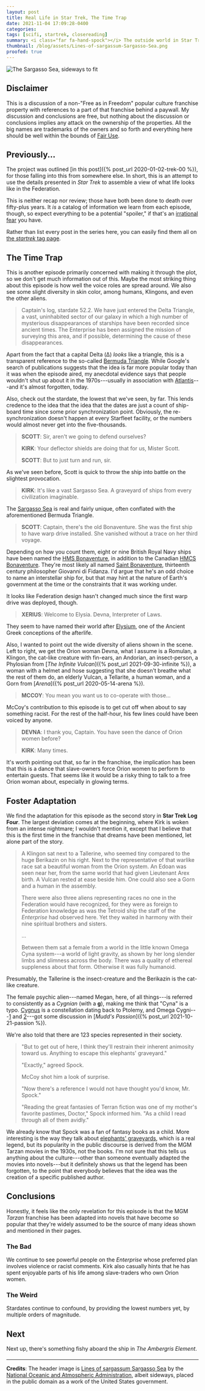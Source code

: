 ```yaml
---
layout: post
title: Real Life in Star Trek, The Time Trap
date: 2021-11-04 17:09:28-0400
categories:
tags: [scifi, startrek, closereading]
summary: <i class="far fa-hand-spock"></i> The outside world in Star Trek
thumbnail: /blog/assets/Lines-of-sargassum-Sargasso-Sea.png
proofed: true
---
```


![The Sargasso Sea, sideways to fit](/blog/assets/Lines-of-sargassum-Sargasso-Sea.png "I'm honestly not sure if I would have preferred the episode with lines of space-algae stretching out")

## Disclaimer

This is a discussion of a non-"Free as in Freedom" popular culture franchise property with references to a part of that franchise behind a paywall.  My discussion and conclusions are free, but nothing about the discussion or conclusions implies any attack on the ownership of the properties.  All the big names are trademarks of the owners and so forth and everything here should be well within the bounds of [Fair Use](https://en.wikipedia.org/wiki/Fair_use).

## Previously...

The project was outlined [in this post]({% post_url 2020-01-02-trek-00 %}), for those falling into this from somewhere else.  In short, this is an attempt to use the details presented in *Star Trek* to assemble a view of what life looks like in the Federation.

This is neither recap nor review; those have both been done to death over fifty-plus years.  It *is* a catalog of information we learn from each episode, though, so expect everything to be a potential "spoiler," if that's an [irrational fear](https://www.theguardian.com/books/booksblog/2011/aug/17/spoilers-enhance-enjoyment-psychologists) you have.

Rather than list every post in the series here, you can easily find them all on [the *startrek* tag page](/blog/tag/startrek/).

## The Time Trap

This is another episode primarily concerned with making it through the plot, so we don't get much information out of this.  Maybe the most striking thing about this episode is how well the voice roles are spread around.  We also see some slight diversity in skin color, among humans, Klingons, and even the other aliens.

 > Captain's log, stardate 52.2. We have just entered the Delta Triangle, a vast, uninhabited sector of our galaxy in which a high number of mysterious disappearances of starships have been recorded since ancient times. The Enterprise has been assigned the mission of surveying this area, and if possible, determining the cause of these disappearances.

Apart from the fact that a capital Delta (Δ) *looks* like a triangle, this is a transparent reference to the so-called [Bermuda Triangle](https://en.wikipedia.org/wiki/Bermuda_Triangle).  While Google's search of publications suggests that the idea is far more popular today than it was when the episode aired, my anecdotal evidence says that people wouldn't shut up about it in the 1970s---usually in association with [Atlantis](https://en.wikipedia.org/wiki/Atlantis)---and it's almost forgotten, today.

Also, check out the stardate, the lowest that we've seen, by far.  This lends credence to the idea that the idea that the dates are just a count of ship-board time since some prior synchronization point.  Obviously, the re-synchronization doesn't happen at every Starfleet facility, or the numbers would almost never get into the five-thousands.

 > **SCOTT**: Sir, aren't we going to defend ourselves?
 >
 > **KIRK**: Your deflector shields are doing that for us, Mister Scott.
 >
 > **SCOTT**: But to just turn and run, sir.

As we've seen before, Scott is quick to throw the ship into battle on the slightest provocation.

 > **KIRK**: It's like a vast Sargasso Sea. A graveyard of ships from every civilization imaginable.

The [Sargasso Sea](https://en.wikipedia.org/wiki/Sargasso_Sea) is real and fairly unique, often conflated with the aforementioned Bermuda Triangle.

 > **SCOTT**: Captain, there's the old Bonaventure. She was the first ship to have warp drive installed. She vanished without a trace on her third voyage.

Depending on how you count them, eight or nine British Royal Navy ships have been named the [HMS Bonaventure](https://en.wikipedia.org/wiki/HMS_Bonaventure), in addition to the Canadian [HMCS Bonaventure](https://en.wikipedia.org/wiki/HMCS_Bonaventure).  They're most likely all named [Saint Bonaventure](https://en.wikipedia.org/wiki/Bonaventure), thirteenth century philosopher Giovanni di Fidanza.  I'd argue that he's an odd choice to name an interstellar ship for, but that may hint at the nature of Earth's government at the time or the constraints that it was working under.

It looks like Federation design hasn't changed much since the first warp drive was deployed, though.

 > **XERIUS**: Welcome to Elysia. Devna, Interpreter of Laws.

They seem to have named their world after [Elysium](https://en.wikipedia.org/wiki/Elysium), one of the Ancient Greek conceptions of the afterlife.

Also, I wanted to point out the wide diversity of aliens shown in the scene.  Left to right, we get the Orion woman Devna, what I assume is a Romulan, a Klingon, the cat-like creature with fin-ears, an Andorian, an insect-person, a Phylosian from [*The Infinite Vulcan*]({% post_url 2021-09-30-infinite %}), a woman with a helmet and hose suggesting that she doesn't breathe what the rest of them do, an elderly Vulcan, a Tellarite, a human woman, and a Gorn from [*Arena*]({% post_url 2020-05-14-arena %}).

 > **MCCOY**: You mean you want us to co-operate with those...

McCoy's contribution to this episode is to get cut off when about to say something racist.  For the rest of the half-hour, his few lines could have been voiced by anyone.

 > **DEVNA**: I thank you, Captain. You have seen the dance of Orion women before?
 >
 > **KIRK**: Many times.

It's worth pointing out that, so far in the franchise, the implication has been that this is a dance that slave-owners force Orion women to perform to entertain guests.  That seems like it would be a risky thing to talk to a free Orion woman about, especially in glowing terms.

## Foster Adaptation

We find the adaptation for this episode as the second story in **Star Trek Log Four**.  The largest deviation comes at the beginning, where Kirk is woken from an intense nightmare; I wouldn't mention it, except that I believe that this is the first time in the franchise that dreams have been mentioned, let alone part of the story.

 > A Klingon sat next to a Tallerine, who seemed tiny compared to the huge Berikazin on his right.  Next to the representative of that warlike race sat a beautiful woman from the Orion system.  An Edoan was seen near her, from the same world that had given Lieutenant Arex birth.  A Vulcan rested at ease beside him.  One could also see a Gorn and a human in the assembly.
 >
 > There were also three aliens representing races no one in the Federation would have recognized, for they were as foreign to Federation knowledge as was the Tetroid ship the staff of the *Enterprise* had observed here.  Yet they waited in harmony with their nine spiritual brothers and sisters.
 >
 > ...
 >
 > Between them sat a female from a world in the little known Omega Cyna system---a world of light gravity, as shown by her long slender limbs and slimness across the body.  There was a quality of ethereal suppleness about that form.  Otherwise it was fully humanoid.

Presumably, the Tallerine is the insect-creature and the Berikazin is the cat-like creature.

The female psychic alien---named Megan, here, of all things---is referred to consistently as a *Cygnian* (with a **g**), making me think that "Cyna" is a typo.  [Cygnus](https://en.wikipedia.org/wiki/Cygnus_%28constellation%29) is a constellation dating back to Ptolemy, and Omega Cygni---[1](https://en.wikipedia.org/wiki/Omega1_Cygni) and [2](https://en.wikipedia.org/wiki/Omega2_Cygni)---got some discussion in [*Mudd's Passion*]({% post_url 2021-10-21-passion %}).

We're also told that there are 123 species represented in their society.

 > "But to get out of here, I think they'll restrain their inherent animosity toward us.  Anything to escape this elephants' graveyard."
 >
 > "Exactly," agreed Spock.
 >
 > McCoy shot him a look of surprise.
 >
 > "Now there's a reference I would not have thought you'd know, Mr. Spock."
 >
 > "Reading the great fantasies of Terran fiction was one of my mother's favorite pastimes, Doctor," Spock informed him.  "As a child I read through all of them avidly."

We already know that Spock was a fan of fantasy books as a child.  More interesting is the way they talk about [elephants' graveyards](https://en.wikipedia.org/wiki/Elephants%27_graveyard), which is a real legend, but its popularity in the public discourse is derived from the MGM Tarzan movies in the 1930s, not the books.  I'm not sure that this tells us anything about the culture---other than someone eventually adapted the movies into novels---but it definitely shows us that the legend has been forgotten, to the point that everybody believes that the idea was the creation of a specific published author.

## Conclusions

Honestly, it feels like the only revelation for this episode is that the MGM *Tarzan* franchise has been adapted into novels that have become so popular that they're widely assumed to be the source of many ideas shown and mentioned in their pages.

### The Bad

We continue to see powerful people on the *Enterprise* whose preferred plan involves violence or racist comments.  Kirk also casually hints that he has spent enjoyable parts of his life among slave-traders who own Orion women.

### The Weird

Stardates continue to confound, by providing the lowest numbers yet, by multiple orders of magnitude.

## Next

Next up, there's something fishy aboard the ship in *The Ambergris Element*.

#### <i class="far fa-hand-spock"></i>

* * *

**Credits**: The header image is [Lines of sargassum Sargasso Sea](https://oceanexplorer.noaa.gov/explorations/02sab/logs/aug09/media/lines.html) by the [National Oceanic and Atmospheric Administration](https://www.noaa.gov/), albeit sideways, placed in the public domain as a work of the United States government.
